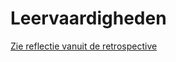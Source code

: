# Leervaardigheden
[Zie reflectie vanuit de retrospective]([[Leerdoelen/01_Ontwikkelmethoden/README]])